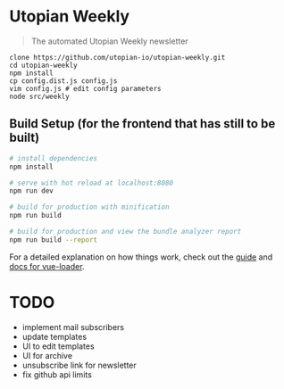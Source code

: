 # Utopian Weekly

> The automated Utopian Weekly newsletter

```
clone https://github.com/utopian-io/utopian-weekly.git
cd utopian-weekly
npm install
cp config.dist.js config.js
vim config.js # edit config parameters
node src/weekly
```

## Build Setup (for the frontend that has still to be built)

``` bash
# install dependencies
npm install

# serve with hot reload at localhost:8080
npm run dev

# build for production with minification
npm run build

# build for production and view the bundle analyzer report
npm run build --report
```

For a detailed explanation on how things work, check out the [guide](http://vuejs-templates.github.io/webpack/) and [docs for vue-loader](http://vuejs.github.io/vue-loader).


# TODO

- implement mail subscribers
- update templates
- UI to edit templates
- UI for archive
- unsubscribe link for newsletter
- fix github api limits
